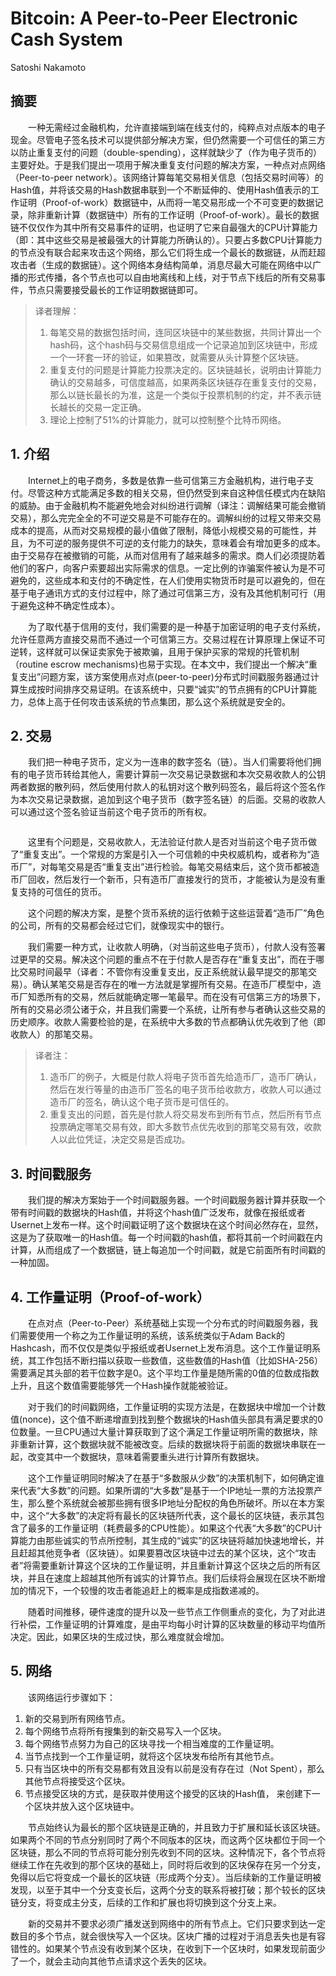 # Bitcoin: A Peer-to-Peer Electronic Cash System

Satoshi Nakamoto

## 摘要
&emsp;&emsp;一种无需经过金融机构，允许直接端到端在线支付的，纯粹点对点版本的电子现金。尽管电子签名技术可以提供部分解决方案，但仍然需要一个可信任的第三方以防止重复支付的问题（double-spending），这样就缺少了（作为电子货币的）主要好处。于是我们提出一项用于解决重复支付问题的解决方案，一种点对点网络（Peer-to-peer network）。该网络计算每笔交易相关信息（包括交易时间等）的Hash值，并将该交易的Hash数据串联到一个不断延伸的、使用Hash值表示的工作证明（Proof-of-work）数据链中，从而将一笔交易形成一个不可变更的数据记录，除非重新计算（数据链中）所有的工作证明（Proof-of-work）。最长的数据链不仅仅作为其中所有交易事件的证明，也证明了它来自最强大的CPU计算能力（即：其中这些交易是被最强大的计算能力所确认的）。只要占多数CPU计算能力的节点没有联合起来攻击这个网络，那么它们将生成一个最长的数据链，从而赶超攻击者（生成的数据链）。这个网络本身结构简单，消息尽最大可能在网络中以广播的形式传播，各个节点也可以自由地离线和上线，对于节点下线后的所有交易事件，节点只需要接受最长的工作证明数据链即可。

> 译者理解：
> 1. 每笔交易的数据包括时间，连同区块链中的某些数据，共同计算出一个hash码，这个hash码与交易信息组成一个记录追加到区块链中，形成一个一环套一环的验证，如果篡改，就需要从头计算整个区块链。
> 2. 重复支付的问题是计算能力投票决定的。区块链越长，说明由计算能力确认的交易越多，可信度越高，如果两条区块链存在重复支付的交易，那么以链长最长的为准，这是一个类似于投票机制的约定，并不表示链长越长的交易一定正确。
> 3. 理论上控制了51%的计算能力，就可以控制整个比特币网络。

## 1. 介绍
&emsp;&emsp;Internet上的电子商务，多数是依靠一些可信第三方金融机构，进行电子支付。尽管这种方式能满足多数的相关交易，但仍然受到来自这种信任模式内在缺陷的威胁。由于金融机构不能避免地会对纠纷进行调解（译注：调解结果可能会撤销交易），那么完完全全的不可逆交易是不可能存在的。调解纠纷的过程又带来交易成本的提高，从而对交易规模的最小值做了限制，降低小规模交易的可能性，并且，为不可逆的服务提供不可逆的支付能力的缺失，意味着会有增加更多的成本。由于交易存在被撤销的可能，从而对信用有了越来越多的需求。商人们必须提防着他们的客户，向客户索要超出实际需求的信息。一定比例的诈骗案件被认为是不可避免的，这些成本和支付的不确定性，在人们使用实物货币时是可以避免的，但在基于电子通讯方式的支付过程中，除了通过可信第三方，没有及其他机制可行（用于避免这种不确定性成本）。

&emsp;&emsp;为了取代基于信用的支付，我们需要的是一种基于加密证明的电子支付系统，允许任意两方直接交易而不通过一个可信第三方。交易过程在计算原理上保证不可逆转，这样就可以保证卖家免于被欺骗，且用于保护买家的常规的托管机制（routine escrow mechanisms)也易于实现。在本文中，我们提出一个解决“重复支出”问题方案，该方案使用点对点(peer-to-peer)分布式时间戳服务器通过计算生成按时间排序交易证明。在该系统中，只要“诚实”的节点拥有的CPU计算能力，总体上高于任何攻击该系统的节点集团，那么这个系统就是安全的。

## 2. 交易
&emsp;&emsp;我们把一种电子货币，定义为一连串的数字签名（链）。当人们需要将他们拥有的电子货币转给其他人，需要计算前一次交易记录数据和本次交易收款人的公钥两者数据的散列码，然后使用付款人的私钥对这个散列码签名，最后将这个签名作为本次交易记录数据，追加到这个电子货币（数字签名链）的后面。交易的收款人可以通过这个签名验证当前这个电子货币的所有权。

<image>

&emsp;&emsp;这里有个问题是，交易收款人，无法验证付款人是否对当前这个电子货币做了“重复支出”。一个常规的方案是引入一个可信赖的中央权威机构，或者称为“造币厂”，对每笔交易是否“重复支出”进行检验。每笔交易结束后，这个货币都被造币厂回收，然后发行一个新币，只有造币厂直接发行的货币，才能被认为是没有重复支持的可信任的货币。

&emsp;&emsp;这个问题的解决方案，是整个货币系统的运行依赖于这些运营着“造币厂”角色的公司，所有的交易都会经过它们，就像现实中的银行。

&emsp;&emsp;我们需要一种方式，让收款人明确，（对当前这些电子货币），付款人没有签署过更早的交易。解决这个问题的重点不在于付款人是否存在“重复支出”，而在于哪比交易时间最早（译者：不管你有没重复支出，反正系统就认最早提交的那笔交易）。确认某笔交易是否存在的唯一方法就是掌握所有交易。在造币厂模型中，造币厂知悉所有的交易，然后就能确定哪一笔最早。而在没有可信第三方的场景下，所有的交易必须公诸于众，并且我们需要一个系统，让所有参与者确认这些交易的历史顺序。收款人需要检验的是，在系统中大多数的节点都确认优先收到了他（即收款人）的那笔交易。

> 译者注：
> 1. 造币厂的例子，大概是付款人将电子货币首先给造币厂，造币厂确认，然后在发行等量的由造币厂签名的电子货币给收款方，收款人可以通过造币厂的签名，确认这个电子货币是可信任的。
> 2. 重复支出的问题，首先是付款人将交易发布到所有节点，然后所有节点投票确定哪笔交易有效，即大多数节点优先收到的那笔交易有效，收款人以此位凭证，决定交易是否成功。

## 3. 时间戳服务
&emsp;&emsp;我们提的解决方案始于一个时间戳服务器。一个时间戳服务器计算并获取一个带有时间戳的数据块的Hash值，并将这个hash值广泛发布，就像在报纸或者Usernet上发布一样。这个时间戳证明了这个数据块在这个时间必然存在，显然，这是为了获取唯一的Hash值。每一个时间戳的hash值，都将其前一个时间戳在内计算，从而组成了一个数据链，链上每追加一个时间戳，就是它前面所有时间戳的一种加固。

## 4. 工作量证明（Proof-of-work）
&emsp;&emsp;在点对点（Peer-to-Peer）系统基础上实现一个分布式的时间戳服务器，我们需要使用一个称之为工作量证明的系统，该系统类似于Adam Back的Hashcash，而不仅仅是类似乎报纸或者Usernet上发布消息。这个工作量证明系统，其工作包括不断扫描以获取一些数值，这些数值的Hash值（比如SHA-256）需要满足其头部的若干位数字是0。这个平均工作量是随所需的0值的位数成指数上升，且这个数值需要能够凭一个Hash操作就能被验证。

&emsp;&emsp;对于我们的时间戳网络，工作量证明的实现方法是，在数据块中增加一个计数值(nonce)，这个值不断递增直到找到整个数据块的Hash值头部具有满足要求的0位数量。一旦CPU通过大量计算获取到了这个满足工作量证明所需的数据块，除非重新计算，这个数据块就不能被改变。后续的数据块将于前面的数据块串联在一起，改变其中一个数据块，意味着需要重头进行计算所有数据块。

&emsp;&emsp;这个工作量证明同时解决了在基于“多数服从少数”的决策机制下，如何确定谁来代表“大多数”的问题。如果所谓的“大多数”是基于一个IP地址一票的方法投票产生，那么整个系统就会被那些拥有很多IP地址分配权的角色所破坏。所以在本方案中，这个“大多数”的决定将有最长的区块链所代表，这个最长的区块链，表示其包含了最多的工作量证明（耗费最多的CPU性能）。如果这个代表“大多数”的CPU计算能力由那些诚实的节点所控制，其生成的“诚实”的区块链将越加快速地增长，并且赶超其他竞争者（区块链）。如果要篡改区块链中过去的某个区块，这个“攻击者”将需要重新计算这个区块的工作量证明，并且重新计算这个区块之后的所有区块，并且在速度上超越其他所有诚实的计算节点。我们后续将会展现在区块不断增加的情况下，一个较慢的攻击者能追赶上的概率是成指数递减的。

&emsp;&emsp;随着时间推移，硬件速度的提升以及一些节点工作侧重点的变化，为了对此进行补偿，工作量证明的计算难度，是由平均每小时计算的区块数量的移动平均值所决定。因此，如果区块的生成过快，那么难度就会增加。

## 5. 网络
&emsp;&emsp;该网络运行步骤如下：
1. 新的交易到所有网络节点。
2. 每个网络节点将所有搜集到的新交易写入一个区块。
3. 每个网络节点努力为自己的区块寻找一个相当难度的工作量证明。
4. 当节点找到一个工作量证明，就将这个区块发布给所有其他节点。
5. 只有当区块中的所有交易都有效且没有以前是没有存在过（Not Spent），那么其他节点将接受这个区块。
6. 节点接受区块的方式，是获取并使用这个接受的区块的Hash值， 来创建下一个区块并放入这个区块链中。
	
&emsp;&emsp;节点始终认为最长的那个区块链是正确的，并且致力于扩展和延长该区块链。如果两个不同的节点分别同时了两个不同版本的区块，而这两个区块都位于同一个区块链，那么不同的节点将可能分别先收到不同的区块。这种情况下，各个节点将继续工作在先收到的那个区块的基础上，同时将后收到的区块保存在另一个分支，免得以后它将变成一个最长的区块链（形成两个分支）。当后续新的工作量证明被发现，以至于其中一个分支变长后，这两个分支的联系将被打破；那个较长的区块链分支，将变成主分支，后续的工作和扩展也将切换到这个分支上来。

&emsp;&emsp;新的交易并不要求必须广播发送到网络中的所有节点上。它们只要求到达一定数目的多个节点，就会很快写入一个区块。区块广播的过程对于消息丢失也是有容错性的。如果某个节点没有收到某个区块，在收到下一个区块时，如果发现前面少了一个，就会主动向其他节点请求这个丢失的区块。
